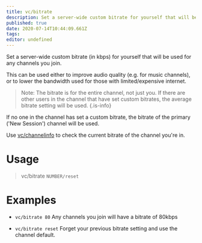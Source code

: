 ```yaml
---
title: vc/bitrate
description: Set a server-wide custom bitrate for yourself that will be used for any channels you join.
published: true
date: 2020-07-14T10:44:09.661Z
tags:
editor: undefined
---
```


Set a server-wide custom bitrate (in kbps) for yourself that will be used for any channels you join.

This can be used either to improve audio quality (e.g. for music channels), or to lower the bandwidth used for those with limited/expensive internet.

> Note: The bitrate is for the entire channel, not just you. If there are other users in the channel that have set custom bitrates, the average bitrate setting will be used.
{.is-info}

If no one in the channel has set a custom bitrate, the bitrate of the primary ('New Session') channel will be used.

Use [vc/channelinfo](/commands/channelinfo) to check the current bitrate of the channel you're in.

# Usage

> vc/bitrate `NUMBER/reset`

# Examples

* `vc/bitrate 80`
Any channels you join will have a bitrate of 80kbps

* `vc/bitrate reset`
Forget your previous bitrate setting and use the channel default.